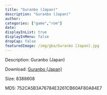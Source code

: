 ```yaml
---
title: "Guranbo (Japan)"
description: "Guranbo (Japan)"
author: 
categories: ["game","rom"]
date: 
displayInList: true
displayInMenu: false
dropCap: false
featuredImage: /img/gba/Guranbo [Japan].jpg
---
```


Description: Guranbo (Japan)

Download: <a style="text-decoration:underline;" href="https://mega.nz/#!SOY0hSDS!n31fZ4_sJXT2sCzqRgpNHGouQch2zcg8SQ5Lrggcbeg" target = "_blank" rel = "nofollow" > Guranbo (Japan)</a>

Size: 8388608

MD5: 752CA5B3A76784E3261CB60AF80A84E7

